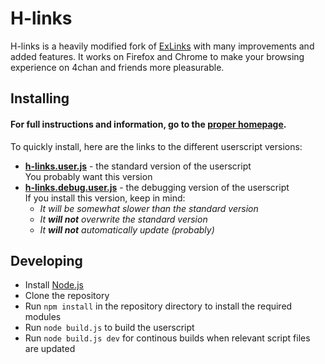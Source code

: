# H-links

H-links is a heavily modified fork of [ExLinks](https://github.com/Hupotronic/ExLinks) with many improvements and added features.
It works on Firefox and Chrome to make your browsing experience on 4chan and friends more pleasurable.


## Installing

#### For full instructions and information, go to the [proper homepage](https://dnsev-h.github.io/h-links/).

To quickly install, here are the links to the different userscript versions:

* <b>[h-links.user.js](https://raw.githubusercontent.com/dnsev-h/h-links/stable/builds/h-links.user.js)</b> - the standard version of the userscript<br />
  You probably want this version
* <b>[h-links.debug.user.js](https://raw.githubusercontent.com/dnsev-h/h-links/stable/builds/h-links.debug.user.js)</b> - the debugging version of the userscript<br />
  If you install this version, keep in mind:
  * <i>It will be somewhat slower than the standard version</i>
  * <i>It <b>will not</b> overwrite the standard version</i>
  * <i>It <b>will not</b> automatically update (probably)</i>


## Developing

* Install [Node.js](https://nodejs.org/)
* Clone the repository
* Run `npm install` in the repository directory to install the required modules
* Run `node build.js` to build the userscript
* Run `node build.js dev` for continous builds when relevant script files are updated